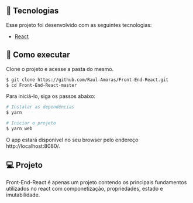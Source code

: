
## 🧪 Tecnologias

Esse projeto foi desenvolvido com as seguintes tecnologias:

- [React](https://reactjs.org)

## 🚀 Como executar

Clone o projeto e acesse a pasta do mesmo.

```bash
$ git clone https://github.com/Raul-Amoras/Front-End-React.git
$ cd Front-End-React-master
```

Para iniciá-lo, siga os passos abaixo:

```bash
# Instalar as dependências
$ yarn

# Iniciar o projeto
$ yarn web
```

O app estará disponível no seu browser pelo endereço http://localhost:8080/.


## 💻 Projeto

Front-End-React é apenas um projeto contendo os principais fundamentos utilizados no react com componetização, propriedades, estado e imutabilidade.